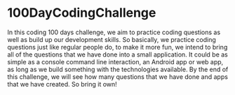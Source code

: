 # 100DayCodingChallenge

In this coding 100 days challenge, we aim to practice coding questions as well as build up our development skills. So basically, we practice coding questions just like regular people do, to make it more fun, we intend to bring all of the questions that we have done into a small application. It could be as simple as a console command line interaction, an Android app or web app, as long as we build something with the technologies available. By the end of this challenge, we will see how many questions that we have done and apps that we have created. So bring it own!
